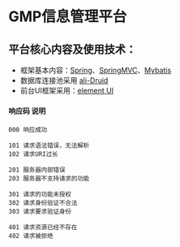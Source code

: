 # GMP信息管理平台

## 平台核心内容及使用技术：
 
- 框架基本内容：[Spring](https://spring.io/)、[SpringMVC](https://spring.io/)、[Mybatis](http://www.mybatis.org/mybatis-3/)
- 数据库连接池采用 [ali-Druid](http://druid.io/)
- 前台UI框架采用：[element UI](http://element.eleme.io/#/zh-CN/component/transition)


#### 响应码	说明
    000	响应成功
        
    101	请求语法错误，无法解析
    102	请求URI过长
        
    201	服务器内部错误
    203	服务器不支持请求的功能
        
    301	请求的功能未授权
    302	请求身份验证不合法
    303	请求要求验证身份
        
    401	请求资源已经不存在
    402	请求被拒绝

 	
